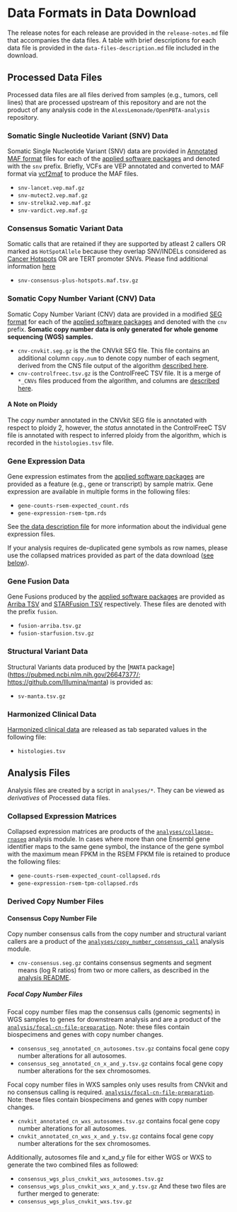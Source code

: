 # Data Formats in Data Download

The release notes for each release are provided in the `release-notes.md` file that accompanies the data files.
A table with brief descriptions for each data file is provided in the `data-files-description.md` file included in the download.

## Processed Data Files

Processed data files are all files derived from samples (e.g., tumors, cell lines) that are processed upstream of this repository and are not the product of any analysis code in the `AlexsLemonade/OpenPBTA-analysis` repository.


### Somatic Single Nucleotide Variant (SNV) Data

Somatic Single Nucleotide Variant (SNV) data are provided in [Annotated MAF format](format/vep-maf.md) files for each of the [applied software packages](https://alexslemonade.github.io/OpenPBTA-manuscript/#somatic-single-nucleotide-variant-calling) and denoted with the `snv` prefix. Briefly, VCFs are VEP annotated and converted to MAF format via [vcf2maf](https://github.com/mskcc/vcf2maf/blob/master/maf2vcf.pl) to produce the MAF files. 

* `snv-lancet.vep.maf.gz`
* `snv-mutect2.vep.maf.gz`
* `snv-strelka2.vep.maf.gz`
* `snv-vardict.vep.maf.gz`

### Consensus Somatic Variant Data
Somatic calls that are retained if they are supported by atleast 2 callers OR marked as `HotSpotAllele` because they overlap SNV/INDELs considered as [Cancer Hotspots](https://www.cancerhotspots.org/#/download) OR are TERT promoter SNVs. Please find additional information [here](https://github.com/kids-first/kf-somatic-workflow/blob/master/docs/kfdrc-consensus-calling.md) 

* `snv-consensus-plus-hotspots.maf.tsv.gz`

### Somatic Copy Number Variant (CNV) Data

Somatic Copy Number Variant (CNV) data are provided in a modified [SEG format](https://software.broadinstitute.org/software/igv/SEG) for each of the [applied software packages](https://alexslemonade.github.io/OpenPBTA-manuscript/#somatic-copy-number-variant-calling) and denoted with the `cnv` prefix.
**Somatic copy number data is only generated for whole genome sequencing (WGS) samples.**

  * `cnv-cnvkit.seg.gz` is the the CNVkit SEG file. This file contains an additional column `copy.num` to denote copy number of each segment, derived from the CNS file output of the algorithm [described here](https://cnvkit.readthedocs.io/en/stable/fileformats.html).
  * `cnv-controlfreec.tsv.gz` is the ControlFreeC TSV file. It is a merge of `*_CNVs` files produced from the algorithm, and columns are [described here](http://boevalab.inf.ethz.ch/FREEC/tutorial.html#OUTPUT).

#### A Note on Ploidy

The _copy number_ annotated in the CNVkit SEG file is annotated with respect to ploidy 2, however, the _status_ annotated in the ControlFreeC TSV file is annotated with respect to inferred ploidy from the algorithm, which is recorded in the `histologies.tsv` file. 

### Gene Expression Data

Gene expression estimates from the [applied software packages](https://alexslemonade.github.io/OpenPBTA-manuscript/#gene-expression-abundance-estimation) are provided as a feature (e.g., gene or transcript) by sample matrix.
Gene expression are available in multiple forms in the following files:

* `gene-counts-rsem-expected_count.rds`
* `gene-expression-rsem-tpm.rds`

See [the data description file](data-description.md) for more information about the individual gene expression files.

If your analysis requires de-duplicated gene symbols as row names, please use the collapsed matrices provided as part of the data download ([see below](#collapsed-expression-matrices)).

### Gene Fusion Data

Gene Fusions produced by the [applied software packages](https://alexslemonade.github.io/OpenPBTA-manuscript/#rna-fusion-calling-and-prioritization) are provided as [Arriba TSV](format/arriba-tsv-header.md) and [STARFusion TSV](./format/starfusion-tsv-header.md) respectively.
These files are denoted with the prefix `fusion`.

* `fusion-arriba.tsv.gz`
* `fusion-starfusion.tsv.gz`

### Structural Variant Data

Structural Variants data produced by the [`MANTA` package](https://pubmed.ncbi.nlm.nih.gov/26647377/; https://github.com/Illumina/manta) is 
provided as:

* `sv-manta.tsv.gz`

### Harmonized Clinical Data

[Harmonized clinical data](https://alexslemonade.github.io/OpenPBTA-manuscript/#clinical-data-harmonization) are released as tab separated values in the following file:

* `histologies.tsv`

## Analysis Files

Analysis files are created by a script in `analyses/*`. 
They can be viewed as _derivatives_ of Processed data files.

### Collapsed Expression Matrices

Collapsed expression matrices are products of the [`analyses/collapse-rnaseq`](https://github.com/PediatricOpenTargets/OpenPedCan-analysis/tree/dev/analyses/collapse-rnaseq) analysis module.
In cases where more than one Ensembl gene identifier maps to the same gene symbol, the instance of the gene symbol with the maximum mean FPKM in the RSEM FPKM file is retained to produce the following files:

* `gene-counts-rsem-expected_count-collapsed.rds`  
* `gene-expression-rsem-tpm-collapsed.rds`

### Derived Copy Number Files

#### Consensus Copy Number File

Copy number consensus calls from the copy number and structural variant callers are a product of the [`analyses/copy_number_consensus_call`](https://github.com/PediatricOpenTargets/OpenPedCan-analysis/tree/dev/analyses/copy_number_consensus_call) analysis module. 

* `cnv-consensus.seg.gz` contains consensus segments and segment means (log R ratios) from two or more callers, as described in the [analysis README](https://github.com/PediatricOpenTargets/OpenPedCan-analysis/tree/dev/analyses/copy_number_consensus_call/README.md).

##### Focal Copy Number Files

Focal copy number files map the consensus calls (genomic segments) in WGS samples to genes for downstream analysis and are a product of the [`analysis/focal-cn-file-preparation`](https://github.com/PediatricOpenTargets/OpenPedCan-analysis/tree/dev/analyses/focal-cn-file-preparation).
Note: these files contain biospecimens and genes with copy number changes. 

  - `consensus_seg_annotated_cn_autosomes.tsv.gz` contains focal gene copy number alterations for all autosomes.
  - `consensus_seg_annotated_cn_x_and_y.tsv.gz` contains focal gene copy number alterations for the sex chromosomes.
  
  Focal copy number files in WXS samples only uses results from CNVkit and no consensus calling is required. [`analysis/focal-cn-file-preparation`](https://github.com/PediatricOpenTargets/OpenPedCan-analysis/tree/dev/analyses/focal-cn-file-preparation).
Note: these files contain biospecimens and genes with copy number changes. 

  - `cnvkit_annotated_cn_wxs_autosomes.tsv.gz` contains focal gene copy number alterations for all autosomes.
  - `cnvkit_annotated_cn_wxs_x_and_y.tsv.gz` contains focal gene copy number alterations for the sex chromosomes.
  
  Additionally, autosomes file and x_and_y file for either WGS or WXS to generate the two combined files as followed:
  - `consensus_wgs_plus_cnvkit_wxs_autosomes.tsv.gz`
  - `consensus_wgs_plus_cnvkit_wxs_x_and_y.tsv.gz` 
  And these two files are further merged to generate:
  - `consensus_wgs_plus_cnvkit_wxs.tsv.gz`
